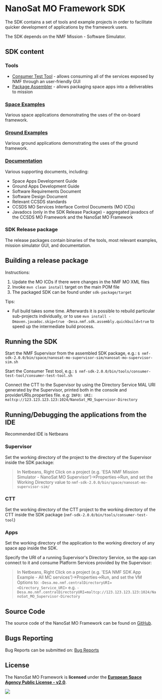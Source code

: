 # NanoSat MO Framework SDK
The SDK contains a set of tools and example projects in order to facilitate quicker development of applications by the framework users.

The SDK depends on the NMF Mission - Software Simulator.

## SDK content

### Tools
- [Consumer Test Tool](tools/consumer-test-tool) - allows consuming all of the services exposed by NMF through an user-friendly GUI
- [Package Assembler](tools/package-assembler) - allows packaging space apps into a deliverables to mission

### [Space Examples](examples/space)
Various space applications demonstrating the uses of the on-board framework.

### [Ground Examples](examples/ground)
Various ground applications demonstrating the uses of the ground framework.

### [Documentation](sdk-package/resources/docs)
Various supporting documents, including:
- Space Apps Development Guide
- Ground Apps Development Guide
- Software Requirements Document
- Software Design Document
- Relevant CCSDS standards
- CCSDS MO Services Interface Control Documents (MO ICDs)
- Javadocs (only in the SDK Release Package) - aggregated javadocs of the CCSDS MO Framework and the NanoSat MO Framework

### SDK Release package
The release packages contain binaries of the tools, most relevant examples, mission simulator GUI, and documentation.

## Building a release package

Instructions:
1. Update the MO ICDs if there were changes in the NMF MO XML files
2. Invoke `mvn clean install` target on the main POM file
3. The packaged SDK can be found under `sdk-package/target`

Tips:
- Full build takes some time.
Afterwards it is possible to rebuild particular sub-projects individually,
or to use `mvn install -Dmaven.javadoc.skip=true -Desa.nmf.sdk.assembly.quickbuild=true` to speed up the intermediate build process.

## Running the SDK
Start the NMF Supervisor from the assembled SDK package, e.g.:
`$ nmf-sdk-2.0.0/bin/space/nanosat-mo-supervisor-sim/nanosat-mo-supervisor-sim.sh`

Start the Consumer Test tool, e.g.:
`$ nmf-sdk-2.0.0/bin/tools/consumer-test-tool/consumer-test-tool.sh`

Connect the CTT to the Supervisor by using the Directory Service MAL URI generated by the Supervisor, printed both in the console and providerURIs.properties file. e.g:
`INFO: URI: maltcp://123.123.123.123:1024/NanoSat_MO_Supervisor-Directory`

## Running/Debugging the applications from the IDE
Recommended IDE is Netbeans

### Supervisor
Set the working directory of the project to the directory of the Supervisor inside the SDK package:

> In Netbeans, Right Click on a project (e.g. 'ESA NMF Mission Simulator - NanoSat MO Supervisor')->Properties->Run, and set the Working Directory value to
> `nmf-sdk-2.0.0/bin/space/nanosat-mo-supervisor-sim/`

### CTT
Set the working directory of the CTT project to the working directory of the CTT inside the SDK package (`nmf-sdk-2.0.0/bin/tools/consumer-test-tool`)

### Apps
Set the working directory of the application to the working directory of any space app inside the SDK.

Specify the URI of a running Supervisor's Directory Service, so the app can connect to it and consume Platform Services provided by the Supervisor:
> In Netbeans, Right Click on a project (e.g. 'ESA NMF SDK App Example - All MC services')->Properties->Run, and set the VM Options to:
> `-Desa.mo.nmf.centralDirectoryURI=<Directory_Service_URI>`
> e.g.
> `-Desa.mo.nmf.centralDirectoryURI=maltcp://123.123.123.123:1024/NanoSat_MO_Supervisor-Directory`

## Source Code
The source code of the NanoSat MO Framework can be found on [GitHub].

## Bugs Reporting
Bug Reports can be submitted on: [Bug Reports]

## License
The NanoSat MO Framework is **licensed** under the **[European Space Agency Public License - v2.0]**.

[![][ESAImage]][website]
	
	
[ESAImage]: http://www.esa.int/esalogo/images/logotype/img_colorlogo_darkblue.gif
[here]: https://nanosat-mo-framework.github.io/
[European Space Agency Public License - v2.0]: https://github.com/esa/CCSDS_MO_TRANS/blob/master/LICENCE.md
[GitHub]: https://github.com/esa
[Bug Reports]: https://github.com/esa/nanosat-mo-framework/issues
[website]: http://www.esa.int/
